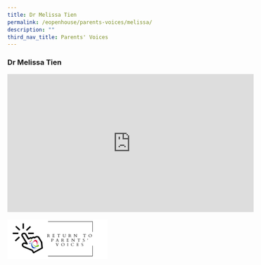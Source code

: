 ```yaml
---
title: Dr Melissa Tien
permalink: /eopenhouse/parents-voices/melissa/
description: ""
third_nav_title: Parents' Voices
---
```

### **Dr Melissa Tien**

<iframe width="560" height="315" src="https://www.youtube.com/embed/tmz90O23WI0" title="QtPS Parents' Voices by Dr Melissa Tien" frameborder="0" allow="accelerometer; autoplay; clipboard-write; encrypted-media; gyroscope; picture-in-picture" allowfullscreen></iframe>

<p><a href="https://staging.d3haevm43m8pfu.amplifyapp.com/eopenhouse/parents-voices/">
<img style="width:45%" src="/images/return%20parent%20voice.png">
</a></p>
